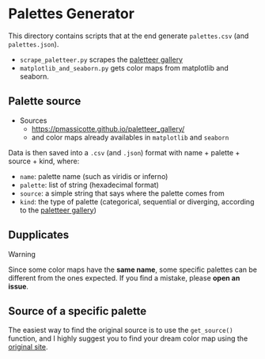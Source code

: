 # Palettes Generator

This directory contains scripts that at the end generate `palettes.csv` (and `palettes.json`).

- `scrape_paletteer.py` scrapes the [paletteer gallery](https://pmassicotte.github.io/paletteer_gallery/)
- `matplotlib_and_seaborn.py` gets color maps from matplotlib and seaborn.

## Palette source

- Sources
  - <https://pmassicotte.github.io/paletteer_gallery/>
  - and color maps already availables in `matplotlib` and `seaborn`

Data is then saved into a `.csv` (and `.json`) format with name + palette + source + kind, where:

- `name`: palette name (such as viridis or inferno)
- `palette`: list of string (hexadecimal format)
- `source`: a simple string that says where the palette comes from
- `kind`: the type of palette (categorical, sequential or diverging, according to the [paletteer gallery](https://pmassicotte.github.io/paletteer_gallery/))

## Dupplicates

> [!WARNING]
Since some color maps have the **same name**, some specific palettes can be different from the ones expected. If you find a mistake, please **open an issue**.

## Source of a specific palette

The easiest way to find the original source is to use the `get_source()` function, and I highly suggest you to find your dream color map using the [original site](https://python-graph-gallery.com/color-palette-finder/).
